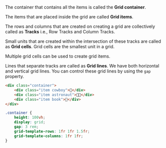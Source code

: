 The container that contains all the items is called the **Grid container**.

The items that are placed inside the grid are called **Grid items**.

The rows and columns that are created on creating a grid are collectively called as **Tracks** i.e., Row Tracks and Column Tracks.

Small units that are created within the intersection of these tracks are called as **Grid cells**. Grid cells are the smallest unit in a grid.

Multiple grid cells can be used to create grid items.

Lines that separate tracks are called as **Grid lines**. We have both horizontal and vertical grid lines. You can control these grid lines by using the `gap` property.

```html
<div class="container">
	<div class="item cowboy">🤠</div>
	<div class="item astronaut">👩‍🚀</div>
	<div class="item book">📖</div>
</div>
```

```css
.container {
	height: 100vh;
	display: grid;
	gap: 3 rem;
	grid-template-rows: 1fr 1fr 1.5fr;
	grid-template-columns: 1fr 1fr;
}
```